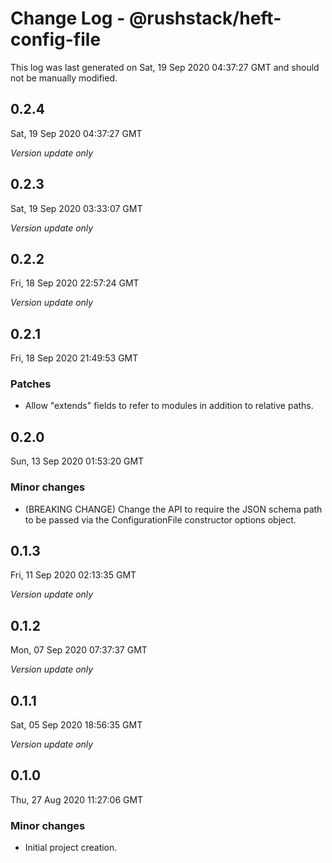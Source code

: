 # Change Log - @rushstack/heft-config-file

This log was last generated on Sat, 19 Sep 2020 04:37:27 GMT and should not be manually modified.

## 0.2.4
Sat, 19 Sep 2020 04:37:27 GMT

*Version update only*

## 0.2.3
Sat, 19 Sep 2020 03:33:07 GMT

*Version update only*

## 0.2.2
Fri, 18 Sep 2020 22:57:24 GMT

*Version update only*

## 0.2.1
Fri, 18 Sep 2020 21:49:53 GMT

### Patches

- Allow "extends" fields to refer to modules in addition to relative paths.

## 0.2.0
Sun, 13 Sep 2020 01:53:20 GMT

### Minor changes

- (BREAKING CHANGE) Change the API to require the JSON schema path to be passed via the ConfigurationFile constructor options object.

## 0.1.3
Fri, 11 Sep 2020 02:13:35 GMT

*Version update only*

## 0.1.2
Mon, 07 Sep 2020 07:37:37 GMT

*Version update only*

## 0.1.1
Sat, 05 Sep 2020 18:56:35 GMT

*Version update only*

## 0.1.0
Thu, 27 Aug 2020 11:27:06 GMT

### Minor changes

- Initial project creation.

